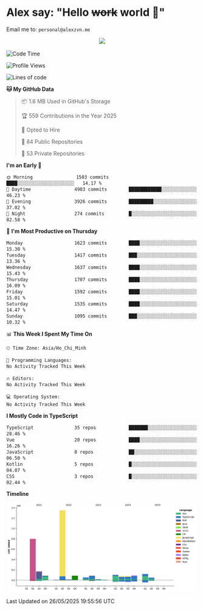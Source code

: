 # Alex say: "Hello ~~work~~ world 🐾"
Email me to: `personal@alexzvn.me`


<p align=center>
  <a href="https://skillicons.dev">
    <img src="https://skillicons.dev/icons?i=ts,js,php,nodejs,bun,vue,nuxt,react,svelte,tauri,laravel,rust,mongodb,docker,electron,redis,rabbitmq,tailwind,git,cloudflare,elysia,mysql,nginx,rollupjs,sentry,ubuntu,yarn,html,css,vite" />
  </a>
</p>

<!--START_SECTION:waka-->
![Code Time](http://img.shields.io/badge/Code%20Time-1%2C066%20hrs%2055%20mins-blue)

![Profile Views](http://img.shields.io/badge/Profile%20Views-0-blue)

![Lines of code](https://img.shields.io/badge/From%20Hello%20World%20I%27ve%20Written-3.2%20million%20lines%20of%20code-blue)

**🐱 My GitHub Data** 

> 📦 1.6 MB Used in GitHub's Storage 
 > 
> 🏆 559 Contributions in the Year 2025
 > 
> 💼 Opted to Hire
 > 
> 📜 84 Public Repositories 
 > 
> 🔑 53 Private Repositories 
 > 
**I'm an Early 🐤** 

```text
🌞 Morning                1503 commits        ████░░░░░░░░░░░░░░░░░░░░░   14.17 % 
🌆 Daytime                4903 commits        ████████████░░░░░░░░░░░░░   46.23 % 
🌃 Evening                3926 commits        █████████░░░░░░░░░░░░░░░░   37.02 % 
🌙 Night                  274 commits         █░░░░░░░░░░░░░░░░░░░░░░░░   02.58 % 
```
📅 **I'm Most Productive on Thursday** 

```text
Monday                   1623 commits        ████░░░░░░░░░░░░░░░░░░░░░   15.30 % 
Tuesday                  1417 commits        ███░░░░░░░░░░░░░░░░░░░░░░   13.36 % 
Wednesday                1637 commits        ████░░░░░░░░░░░░░░░░░░░░░   15.43 % 
Thursday                 1707 commits        ████░░░░░░░░░░░░░░░░░░░░░   16.09 % 
Friday                   1592 commits        ████░░░░░░░░░░░░░░░░░░░░░   15.01 % 
Saturday                 1535 commits        ████░░░░░░░░░░░░░░░░░░░░░   14.47 % 
Sunday                   1095 commits        ███░░░░░░░░░░░░░░░░░░░░░░   10.32 % 
```


📊 **This Week I Spent My Time On** 

```text
🕑︎ Time Zone: Asia/Ho_Chi_Minh

💬 Programming Languages: 
No Activity Tracked This Week

🔥 Editors: 
No Activity Tracked This Week

💻 Operating System: 
No Activity Tracked This Week
```

**I Mostly Code in TypeScript** 

```text
TypeScript               35 repos            ███████░░░░░░░░░░░░░░░░░░   28.46 % 
Vue                      20 repos            ████░░░░░░░░░░░░░░░░░░░░░   16.26 % 
JavaScript               8 repos             ██░░░░░░░░░░░░░░░░░░░░░░░   06.50 % 
Kotlin                   5 repos             █░░░░░░░░░░░░░░░░░░░░░░░░   04.07 % 
CSS                      3 repos             █░░░░░░░░░░░░░░░░░░░░░░░░   02.44 % 
```



**Timeline**

![Lines of Code chart](https://raw.githubusercontent.com/alexzvn/alexzvn/main/assets/bar_graph.png)


 Last Updated on 26/05/2025 19:55:56 UTC
<!--END_SECTION:waka-->
